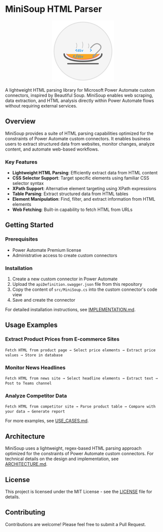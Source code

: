# MiniSoup HTML Parser

<p align="center">
  <img src="docs/assets/images/logo.png" alt="MiniSoup Logo" width="200"/>
</p>

A lightweight HTML parsing library for Microsoft Power Automate custom connectors, inspired by Beautiful Soup. MiniSoup enables web scraping, data extraction, and HTML analysis directly within Power Automate flows without requiring external services.

## Overview

MiniSoup provides a suite of HTML parsing capabilities optimized for the constraints of Power Automate custom connectors. It enables business users to extract structured data from websites, monitor changes, analyze content, and automate web-based workflows.

### Key Features

- **Lightweight HTML Parsing**: Efficiently extract data from HTML content
- **CSS Selector Support**: Target specific elements using familiar CSS selector syntax
- **XPath Support**: Alternative element targeting using XPath expressions
- **Table Parsing**: Extract structured data from HTML tables
- **Element Manipulation**: Find, filter, and extract information from HTML elements
- **Web Fetching**: Built-in capability to fetch HTML from URLs

## Getting Started

### Prerequisites

- Power Automate Premium license
- Administrative access to create custom connectors

### Installation

1. Create a new custom connector in Power Automate
2. Upload the `apiDefinition.swagger.json` file from this repository
3. Copy the content of `src/MiniSoup.cs` into the custom connector's code view
4. Save and create the connector

For detailed installation instructions, see [IMPLEMENTATION.md](docs/IMPLEMENTATION.md).

## Usage Examples

### Extract Product Prices from E-commerce Sites

```
Fetch HTML from product page → Select price elements → Extract price values → Store in database
```

### Monitor News Headlines

```
Fetch HTML from news site → Select headline elements → Extract text → Post to Teams channel
```

### Analyze Competitor Data

```
Fetch HTML from competitor site → Parse product table → Compare with your data → Generate report
```

For more examples, see [USE_CASES.md](docs/USE_CASES.md).

## Architecture

MiniSoup uses a lightweight, regex-based HTML parsing approach optimized for the constraints of Power Automate custom connectors. For technical details on the design and implementation, see [ARCHITECTURE.md](docs/ARCHITECTURE.md).

## License

This project is licensed under the MIT License - see the [LICENSE](LICENSE) file for details.

## Contributing

Contributions are welcome! Please feel free to submit a Pull Request.

